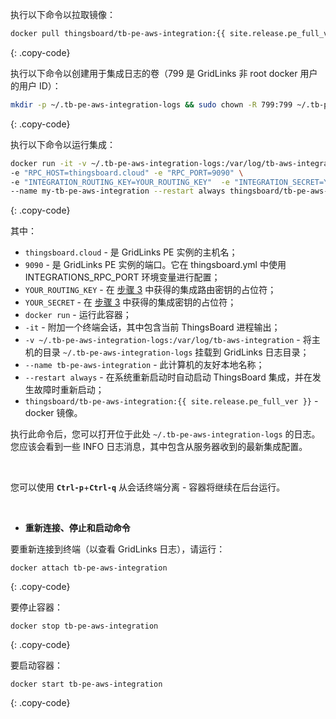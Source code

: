 执行以下命令以拉取镜像：

```bash
docker pull thingsboard/tb-pe-aws-integration:{{ site.release.pe_full_ver }}
```
{: .copy-code}

执行以下命令以创建用于集成日志的卷（799 是 GridLinks 非 root docker 用户的用户 ID）：

```bash
mkdir -p ~/.tb-pe-aws-integration-logs && sudo chown -R 799:799 ~/.tb-pe-aws-integration-logs
```
{: .copy-code}

执行以下命令以运行集成：

```bash
docker run -it -v ~/.tb-pe-aws-integration-logs:/var/log/tb-aws-integration \
-e "RPC_HOST=thingsboard.cloud" -e "RPC_PORT=9090" \
-e "INTEGRATION_ROUTING_KEY=YOUR_ROUTING_KEY"  -e "INTEGRATION_SECRET=YOUR_SECRET" \
--name my-tb-pe-aws-integration --restart always thingsboard/tb-pe-aws-integration:{{ site.release.pe_full_ver }}
```
{: .copy-code}

其中：

- `thingsboard.cloud` - 是 GridLinks PE 实例的主机名；
- `9090` - 是 GridLinks PE 实例的端口。它在 thingsboard.yml 中使用 INTEGRATIONS_RPC_PORT 环境变量进行配置；
- `YOUR_ROUTING_KEY` - 在 [步骤 3](/docs/user-guide/integrations/remote-integrations/#step-3-save-remote-integration-credentials) 中获得的集成路由密钥的占位符；
- `YOUR_SECRET` - 在 [步骤 3](/docs/user-guide/integrations/remote-integrations/#step-3-save-remote-integration-credentials) 中获得的集成密钥的占位符；
- `docker run` - 运行此容器；
- `-it` - 附加一个终端会话，其中包含当前 ThingsBoard 进程输出；
- `-v ~/.tb-pe-aws-integration-logs:/var/log/tb-aws-integration` - 将主机的目录 `~/.tb-pe-aws-integration-logs` 挂载到 GridLinks 日志目录；
- `--name tb-pe-aws-integration` - 此计算机的友好本地名称；
- `--restart always` - 在系统重新启动时自动启动 ThingsBoard 集成，并在发生故障时重新启动；
- `thingsboard/tb-pe-aws-integration:{{ site.release.pe_full_ver }}` - docker 镜像。

执行此命令后，您可以打开位于此处 `~/.tb-pe-aws-integration-logs` 的日志。您应该会看到一些 INFO 日志消息，其中包含从服务器收到的最新集成配置。

<br>

您可以使用 **`Ctrl-p`**+**`Ctrl-q`** 从会话终端分离 - 容器将继续在后台运行。

<br>

- **重新连接、停止和启动命令**

要重新连接到终端（以查看 GridLinks 日志），请运行：

```
docker attach tb-pe-aws-integration
```
{: .copy-code}

要停止容器：

```
docker stop tb-pe-aws-integration
```
{: .copy-code}

要启动容器：

```
docker start tb-pe-aws-integration
```
{: .copy-code}